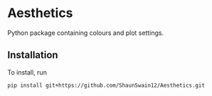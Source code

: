 # Aesthetics

Python package containing colours and plot settings.

## Installation

To install, run

```
pip install git+https://github.com/ShaunSwain12/Aesthetics.git
```
